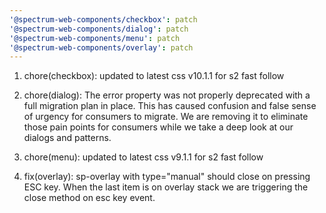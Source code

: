 ```yaml
---
'@spectrum-web-components/checkbox': patch
'@spectrum-web-components/dialog': patch
'@spectrum-web-components/menu': patch
'@spectrum-web-components/overlay': patch
---
```


1. chore(checkbox): updated to latest css v10.1.1 for s2 fast follow

2. chore(dialog):
   The error property was not properly deprecated with a full migration plan in place. This has caused confusion and false sense of urgency for consumers to migrate. We are removing it to eliminate those pain points for consumers while we take a deep look at our dialogs and patterns.

3. chore(menu): updated to latest css v9.1.1 for s2 fast follow

4. fix(overlay):
   sp-overlay with type="manual" should close on pressing ESC key. When the last item is on overlay stack we are triggering the close method on esc key event.
